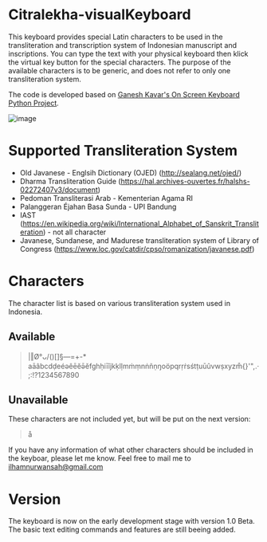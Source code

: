 # Citralekha-visualKeyboard


This keyboard provides special Latin characters to be used in the transliteration and transcription system of Indonesian manuscript and inscriptions. You can type the text with your physical keyboard then klick the virtual key button for the special characters. The purpose of the available characters is to be generic, and does not refer to only one transliteration system. <br>

The code is developed based on [Ganesh Kavar's On Screen Keyboard Python Project](https://github.com/ganeshkavhar/On-Screen-Keyboard-Python-Project).

![image](https://user-images.githubusercontent.com/22653757/120770097-fd6c1180-c547-11eb-8db3-c81966786a84.png)


# Supported Transliteration System
* Old Javanese - Englsih Dictionary (OJED) (http://sealang.net/ojed/) 
* Dharma Transliteration Guide (https://hal.archives-ouvertes.fr/halshs-02272407v3/document)
* Pedoman Transliterasi Arab - Kementerian Agama RI 
* Palanggeran Éjahan Basa Sunda - UPI Bandung
* IAST (https://en.wikipedia.org/wiki/International_Alphabet_of_Sanskrit_Transliteration) - not all character
* Javanese, Sundanese, and Madurese transliteration system of Library of Congress (https://www.loc.gov/catdir/cpso/romanization/javanese.pdf)

# Characters
The character list is based on various transliteration system used in Indonesia. 
## Available 
> |‖Ø°ᴗ/\()[]§—=+-* aāâbcdḍeéәêēĕə̄ěfghḥiīîjkḳlḷmṁṃnṅñṇŋoöpqrṛṙsśtṭuūûvwṣxyzm̐{}'",.·;:!?1234567890

## Unavailable
These characters are not included yet, but will be put on the next version: 
> å

If you have any information of what other characters should be included in the keyboar, please let me know. Feel free to mail me to ilhamnurwansah@gmail.com 

# Version
The keyboard is now on the early development stage with version 1.0 Beta. The basic text editing commands and features are still beeing added.  
